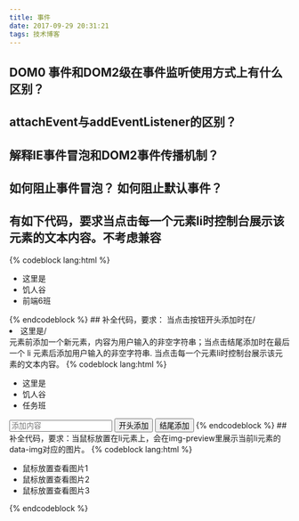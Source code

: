 ```yaml
---
title: 事件
date: 2017-09-29 20:31:21
tags: 技术博客
---
```

## DOM0 事件和DOM2级在事件监听使用方式上有什么区别？
## attachEvent与addEventListener的区别？
## 解释IE事件冒泡和DOM2事件传播机制？
## 如何阻止事件冒泡？ 如何阻止默认事件？
## 有如下代码，要求当点击每一个元素li时控制台展示该元素的文本内容。不考虑兼容
{% codeblock lang:html %}
<ul class="ct">
    <li>这里是</li>
    <li>饥人谷</li>
    <li>前端6班</li>
</ul>
<script>
//todo ...
</script>
{% endcodeblock %}
## 补全代码，要求：
当点击按钮开头添加时在/<li/>这里是/</li/>元素前添加一个新元素，内容为用户输入的非空字符串；当点击结尾添加时在最后一个 li 元素后添加用户输入的非空字符串.
当点击每一个元素li时控制台展示该元素的文本内容。
{% codeblock lang:html %}
<ul class="ct">
    <li>这里是</li>
    <li>饥人谷</li>
    <li>任务班</li>
</ul>
<input class="ipt-add-content" placeholder="添加内容"/>
<button id="btn-add-start">开头添加</button>
<button id="btn-add-end">结尾添加</button>
<script>
//你的代码
</script>
{% endcodeblock %}
##  补全代码，要求：当鼠标放置在li元素上，会在img-preview里展示当前li元素的data-img对应的图片。
{% codeblock lang:html %}
<ul class="ct">
    <li data-img="1.png">鼠标放置查看图片1</li>
    <li data-img="2.png">鼠标放置查看图片2</li>
    <li data-img="3.png">鼠标放置查看图片3</li>
</ul>
<div class="img-preview"></div>
<script>
//你的代码
</script>
{% endcodeblock %}